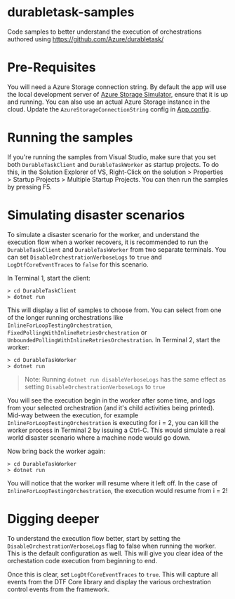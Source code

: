 # durabletask-samples
Code samples to better understand the execution of orchestrations authored using https://github.com/Azure/durabletask/

# Pre-Requisites
You will need a Azure Storage connection string.
By default the app will use the local development server of [Azure Storage Simulator](https://learn.microsoft.com/en-us/azure/storage/common/storage-use-emulator), ensure that it is up and running.
You can also use an actual Azure Storage instance in the cloud. Update the `AzureStorageConnectionString` config in [App.config](./App.config).

# Running the samples
If you're running the samples from Visual Studio, make sure that you set both `DurableTaskClient` and `DurableTaskWorker` as startup projects. To do this, in the Solution Explorer of VS, Right-Click on the solution > Properties > Startup Projects > Multiple Startup Projects.
You can then run the samples by pressing F5.

# Simulating disaster scenarios
To simulate a disaster scenario for the worker, and understand the execution flow when a worker recovers, it is recommended to run the `DurableTaskClient` and `DurableTaskWorker` from two separate terminals.
You can set `DisableOrchestrationVerboseLogs` to `true` and `LogDtfCoreEventTraces` to `false` for this scenario.

In Terminal 1, start the client:
```
> cd DurableTaskClient
> dotnet run
```
This will display a list of samples to choose from. You can select from one of the longer running orchestrations like `InlineForLoopTestingOrchestration`, `FixedPollingWithInlineRetriesOrchestration` or `UnboundedPollingWithInlineRetriesOrchestration`.
In Terminal 2, start the worker:
```
> cd DurableTaskWorker
> dotnet run
```

> Note: Running `dotnet run disableVerboseLogs` has the same effect as setting `DisableOrchestrationVerboseLogs` to `true`

You will see the execution begin in the worker after some time, and logs from your selected orchestration (and it's child activities being printed).
Mid-way between the execution, for example `InlineForLoopTestingOrchestration` is executing for i = 2, you can kill the worker process in Terminal 2 by issuing a Ctrl-C.
This would simulate a real world disaster scenario where a machine node would go down.

Now bring back the worker again:
```
> cd DurableTaskWorker
> dotnet run
```

You will notice that the worker will resume where it left off. In the case of `InlineForLoopTestingOrchestration`, the execution would resume from i = 2!

# Digging deeper
To understand the execution flow better, start by setting the `DisableOrchestrationVerboseLogs` flag to false when running the worker. This is the default configuration as well.
This will give you clear idea of the orchestation code execution from beginning to end.

Once this is clear, set `LogDtfCoreEventTraces` to `true`. This will capture all events from the DTF Core library and display the various orchestration control events from the framework.
